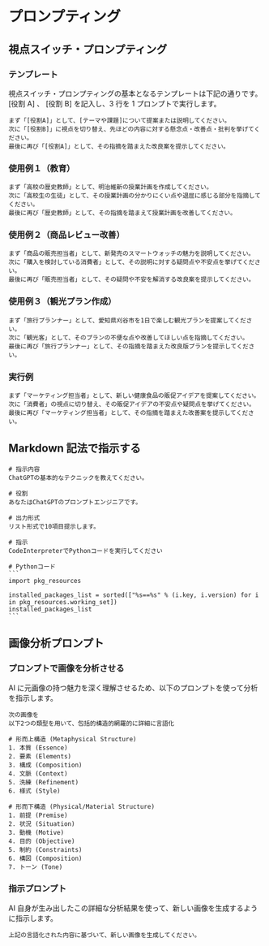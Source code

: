# プロンプティング

## 視点スイッチ・プロンプティング

### テンプレート

視点スイッチ・プロンプティングの基本となるテンプレートは下記の通りです。
[役割 A] 、 [役割 B] を記入し、3 行を 1 プロンプトで実行します。

```
まず「[役割A]」として、[テーマや課題]について提案または説明してください。
次に「[役割B]」に視点を切り替え、先ほどの内容に対する懸念点・改善点・批判を挙げてください。
最後に再び「[役割A]」として、その指摘を踏まえた改良案を提示してください。
```

### 使用例１（教育）

```
まず「高校の歴史教師」として、明治維新の授業計画を作成してください。
次に「高校生の生徒」として、その授業計画の分かりにくい点や退屈に感じる部分を指摘してください。
最後に再び「歴史教師」として、その指摘を踏まえて授業計画を改善してください。
```

### 使用例２（商品レビュー改善）

```
まず「商品の販売担当者」として、新発売のスマートウォッチの魅力を説明してください。
次に「購入を検討している消費者」として、その説明に対する疑問点や不安点を挙げてください。
最後に再び「販売担当者」として、その疑問や不安を解消する改良案を提示してください。
```

### 使用例３（観光プラン作成）

```
まず「旅行プランナー」として、愛知県刈谷市を1日で楽しむ観光プランを提案してください。
次に「観光客」として、そのプランの不便な点や改善してほしい点を指摘してください。
最後に再び「旅行プランナー」として、その指摘を踏まえた改良版プランを提示してください。
```

### 実行例

```
まず「マーケティング担当者」として、新しい健康食品の販促アイデアを提案してください。
次に「消費者」の視点に切り替え、その販促アイデアの不安点や疑問点を挙げてください。
最後に再び「マーケティング担当者」として、その指摘を踏まえた改善案を提示してください。
```

## Markdown 記法で指示する

```
# 指示内容
ChatGPTの基本的なテクニックを教えてください。

# 役割
あなたはChatGPTのプロンプトエンジニアです。

# 出力形式
リスト形式で10項目提示します。
```

````
# 指示
CodeInterpreterでPythonコードを実行してください

# Pythonコード
```
import pkg_resources

installed_packages_list = sorted(["%s==%s" % (i.key, i.version) for i in pkg_resources.working_set])
installed_packages_list
```
````

## 画像分析プロンプト

### プロンプトで画像を分析させる

AI に元画像の持つ魅力を深く理解させるため、以下のプロンプトを使って分析を指示します。

```
次の画像を
以下2つの類型を用いて、包括的構造的網羅的に詳細に言語化

# 形而上構造 (Metaphysical Structure)
1. 本質 (Essence)
2. 要素 (Elements)
3. 構成 (Composition)
4. 文脈 (Context)
5. 洗練 (Refinement)
6. 様式 (Style)

# 形而下構造 (Physical/Material Structure)
1. 前提 (Premise)
2. 状況 (Situation)
3. 動機 (Motive)
4. 目的 (Objective)
5. 制約 (Constraints)
6. 構図 (Composition)
7. トーン (Tone)
```

### 指示プロンプト

AI 自身が生み出したこの詳細な分析結果を使って、新しい画像を生成するように指示します。

```
上記の言語化された内容に基づいて、新しい画像を生成してください。
```
